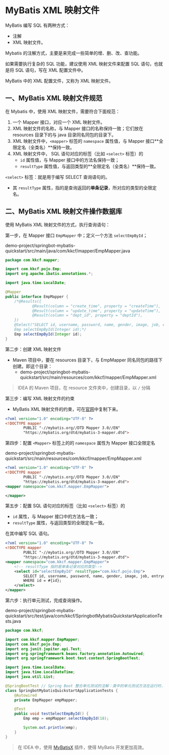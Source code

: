 # MyBatis XML 映射文件

MyBatis 编写 SQL 有两种方式：

- 注解
- XML 映射文件。

Mybatis 的注解方式，主要是来完成一些简单的增、删、改、查功能。

如果需要执行复杂的 SQL 功能，建议使用 XML 映射文件来配置 SQL 语句，也就是将 SQL 语句，写在 XML 配置文件中。

MyBatis 中的 XML 配置文件，又称为 XML 映射文件。

## 一、MyBatis XML 映射文件规范

在 Mybatis 中，使用 XML 映射文件，需要符合下面规范：

1. 一个 Mapper 接口，对应一个 XML 映射文件。
2. XML 映射文件的名称，与  Mapper 接口的名称保持一致；它们放在 resources 目录下的与 java 目录同名同包的目录下。
3. XML 映射文件中，`<mapper>` 标签的 `namespace` 属性值，与 Mapper 接口**全限定名（全类名）**保持一致。
4. XML 映射文件中， SQL 语句对应的标签（比如 `<select>` 标签）的
   - `id` 属性值，与 Mapper 接口中的方法名保持一致；
   - `resultType` 属性值，与返回类型的**全限定名（全类名）**保持一致。

`<select>` 标签：就是用于编写 SELECT 查询语句的。

- 其 `resultType` 属性，指的是查询返回的**单条记录**，所对应的类型的全限定名。

## 二、MyBatis XML 映射文件操作数据库

使用 MyBatis XML 映射文件的方式，执行查询语句：

第一步，在 Mapper 接口 `EmpMapper` 中；定义一个方法 `selectEmpById`；

demo-project/springbot-mybatis-quickstart/src/main/java/com/kkcf/mapper/EmpMapper.java

```java
package com.kkcf.mapper;

import com.kkcf.pojo.Emp;
import org.apache.ibatis.annotations.*;

import java.time.LocalDate;

@Mapper
public interface EmpMapper {
    /*@Results({
            @Result(column = "create_time", property = "createTime"),
            @Result(column = "update_time", property = "updateTime"),
            @Result(column = "dept_id", property = "deptId"),
    })
    @Select("SELECT id, username, password, name, gender, image, job, entrydate, dept_id, create_time, update_time FROM emp WHERE id = #{id};")
    Emp selectEmpById(Integer id);*/
    Emp selectEmpById(Integer id);
}
```

第二步：创建 XML 映射文件

- Maven 项目中，要在 resources 目录下，与 EmpMapper 同名同包的路径下创建。即这个目录：
  - demo-project/springbot-mybatis-quickstart/src/main/resources/com/kkcf/mapper/EmpMapper.xml


> IDEA 的 Maven 项目，在 resource 文件夹中，创建目录，以 `/` 分隔

第三步：编写 XML 映射文件的约束

- MyBatis XML 映射文件的约束，可在[官网](https://mybatis.org/mybatis-3/zh_CN/getting-started.html#%E6%8E%A2%E7%A9%B6%E5%B7%B2%E6%98%A0%E5%B0%84%E7%9A%84-sql-%E8%AF%AD%E5%8F%A5)中复制下来。

```xml
<?xml version="1.0" encoding="UTF-8" ?>
<!DOCTYPE mapper
        PUBLIC "-//mybatis.org//DTD Mapper 3.0//EN"
        "https://mybatis.org/dtd/mybatis-3-mapper.dtd">
```

第四步：配置 `<Mapper>` 标签上的的 `namespace` 属性为 Mapper 接口全限定名

demo-project/springbot-mybatis-quickstart/src/main/resources/com/kkcf/mapper/EmpMapper.xml

```xml
<?xml version="1.0" encoding="UTF-8" ?>
<!DOCTYPE mapper
        PUBLIC "-//mybatis.org//DTD Mapper 3.0//EN"
        "https://mybatis.org/dtd/mybatis-3-mapper.dtd">
<mapper namespace="com.kkcf.mapper.EmpMapper">

</mapper>
```

第五步：配置 SQL 语句对应的标签（比如 `<select>` 标签）的

- `id` 属性，与 Mapper 接口中的方法名一致；
- `resultType` 属性，与返回类型的全限定名一致。

在其中编写 SQL 语句。

```xml
<?xml version="1.0" encoding="UTF-8" ?>
<!DOCTYPE mapper
        PUBLIC "-//mybatis.org//DTD Mapper 3.0//EN"
        "https://mybatis.org/dtd/mybatis-3-mapper.dtd">
<mapper namespace="com.kkcf.mapper.EmpMapper">
    <!-- resultType 指的是单条记录对应的类型-->
    <select id="selectEmpById" resultType="com.kkcf.pojo.Emp">
        SELECT id, username, password, name, gender, image, job, entrydate, dept_id, create_time, update_time FROM emp
        WHERE id = #{id};
    </select>
</mapper>
```

第六步：执行单元测试，完成查询操作。

demo-project/springbot-mybatis-quickstart/src/test/java/com/kkcf/SpringbotMybatisQuickstartApplicationTests.java

```java
package com.kkcf;

import com.kkcf.mapper.EmpMapper;
import com.kkcf.pojo.Emp;
import org.junit.jupiter.api.Test;
import org.springframework.beans.factory.annotation.Autowired;
import org.springframework.boot.test.context.SpringBootTest;

import java.time.LocalDate;
import java.time.LocalDateTime;
import java.util.List;

@SpringBootTest // Spring Boot 整合单元测试的注解：类中的单元测试方法在运行时，会自动加载 Spring Boot 环菌，并创建 IOC 容器。
class SpringbotMybatisQuickstartApplicationTests {
    @Autowired
    private EmpMapper empMapper;

    @Test
    public void testSelectEmpById() {
        Emp emp = empMapper.selectEmpById(18);

        System.out.println(emp);
    }
}
```

> 在 IDEA 中，使用 [MyBatisX](https://plugins.jetbrains.com/plugin/10119-mybatisx) 插件，使得 MyBatis 开发更加高效。
